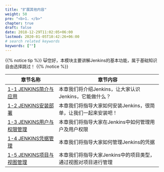 ```yaml
---
title: "扩展其他内容"
weight: 50
pre: "<b>1. </b>"
chapter: true
draft: false
date: 2018-12-29T11:02:05+06:00
lastmod: 2020-01-05T10:42:26+06:00
# search related keywords
keywords: [""]
---
```

{{% notice tip %}}
😺您好，本模块主要讲解Jenkins的基本功能，属于基础知识自由选择跳过！
{{% /notice %}}




| 章节名称 | 章节内容 |
| ------ | ----------- |
| [1-1 JENKINS简介与应用](introduction/) |本章我们将介绍Jenkins，让大家认识Jenkins，它能做什么？|
| [1-2 JENKINS安装部署](installation/) | 本章我们将指导大家如何安装Jenkins，很简单，让我们一起来安装吧！ |
| [1-3 JENKINS用户与权限管理](userandpermissions/) |本章我们将指导大家在Jenkins中如何管理用户及用户权限|
| [1-4 JENKINS凭据管理](credential/) | 本章我们将指导大家如何管理Jenkins的凭据|
| [1-5 JENKINS项目与视图管理](projectandview/) | 本章我们将指导大家Jenkins中的项目类型，通过视图对项目进行管理 |

